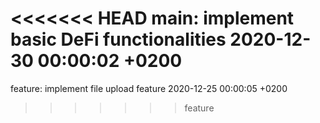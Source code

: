 <<<<<<< HEAD
main: implement basic DeFi functionalities 2020-12-30 00:00:02 +0200
=======
feature: implement file upload feature 2020-12-25 00:00:05 +0200
>>>>>>> feature
